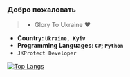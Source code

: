 

### Добро пожаловать

>- Glory To Ukraine ❤

- **Country: `Ukraine, Kyiv`** 
- **Programming Languages: `C#`; `Python`**
- `JKProtect Developer`

[![Top Langs](https://github-readme-stats.vercel.app/api/top-langs/?username=EzCq&layout=compact)](https://github.com/anuraghazra/github-readme-stats)
